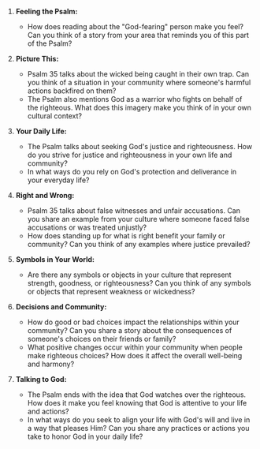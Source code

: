 1. **Feeling the Psalm:**
   - How does reading about the "God-fearing" person make you feel? Can you think of a story from your area that reminds you of this part of the Psalm?

2. **Picture This:**
   - Psalm 35 talks about the wicked being caught in their own trap. Can you think of a situation in your community where someone's harmful actions backfired on them?
   - The Psalm also mentions God as a warrior who fights on behalf of the righteous. What does this imagery make you think of in your own cultural context?

3. **Your Daily Life:**
   - The Psalm talks about seeking God's justice and righteousness. How do you strive for justice and righteousness in your own life and community?
   - In what ways do you rely on God's protection and deliverance in your everyday life?

4. **Right and Wrong:**
   - Psalm 35 talks about false witnesses and unfair accusations. Can you share an example from your culture where someone faced false accusations or was treated unjustly?
   - How does standing up for what is right benefit your family or community? Can you think of any examples where justice prevailed?

5. **Symbols in Your World:**
   - Are there any symbols or objects in your culture that represent strength, goodness, or righteousness? Can you think of any symbols or objects that represent weakness or wickedness?

6. **Decisions and Community:**
   - How do good or bad choices impact the relationships within your community? Can you share a story about the consequences of someone's choices on their friends or family?
   - What positive changes occur within your community when people make righteous choices? How does it affect the overall well-being and harmony?

7. **Talking to God:**
   - The Psalm ends with the idea that God watches over the righteous. How does it make you feel knowing that God is attentive to your life and actions?
   - In what ways do you seek to align your life with God's will and live in a way that pleases Him? Can you share any practices or actions you take to honor God in your daily life?